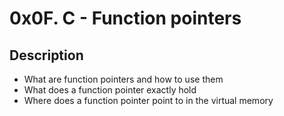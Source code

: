 # 0x0F. C - Function pointers


## Description
- What are function pointers and how to use them
- What does a function pointer exactly hold
- Where does a function pointer point to in the virtual memory
